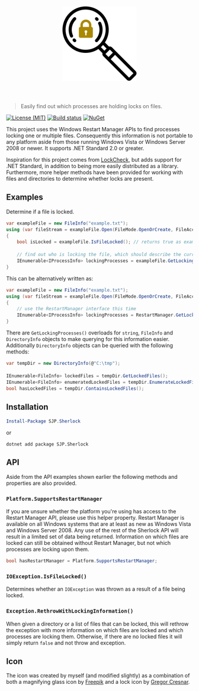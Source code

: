 <h1 align="center">
	<br>
	<img width="200" height="200" src="sherlock.png" alt="Sherlock">
	<br>
	<br>
</h1>

> Easily find out which processes are holding locks on files.

[![License (MIT)](https://img.shields.io/badge/license-MIT-blue.svg)](https://opensource.org/licenses/MIT) [![Build status](https://ci.appveyor.com/api/projects/status/e603c1hyj2vka7o5?svg=true)](https://ci.appveyor.com/project/sjp/sherlock) [![NuGet](https://img.shields.io/nuget/v/SJP.Sherlock.svg)](https://www.nuget.org/packages/SJP.Sherlock/)

This project uses the Windows Restart Manager APIs to find processes locking one or multiple files. Consequently this information is not portable to any platform aside from those running Windows Vista or Windows Server 2008 or newer. It supports .NET Standard 2.0 or greater.

Inspiration for this project comes from [LockCheck](https://github.com/cklutz/LockCheck), but adds support for .NET Standard, in addition to being more easily distributed as a library. Furthermore, more helper methods have been provided for working with files and directories to determine whether locks are present.

## Examples

Determine if a file is locked.

```csharp
var exampleFile = new FileInfo("example.txt");
using (var fileStream = exampleFile.Open(FileMode.OpenOrCreate, FileAccess.Write, FileShare.None))
{
    bool isLocked = exampleFile.IsFileLocked(); // returns true as example.txt is locked

    // find out who is locking the file, which should describe the current process
    IEnumerable<IProcessInfo> lockingProcesses = exampleFile.GetLockingProcesses();
}
```

This can be alternatively written as:

```csharp
var exampleFile = new FileInfo("example.txt");
using (var fileStream = exampleFile.Open(FileMode.OpenOrCreate, FileAccess.Write, FileShare.None))
{
    // use the RestartManager interface this time
    IEnumerable<IProcessInfo> lockingProcesses = RestartManager.GetLockingProcesses(exampleFile);
}
```

There are `GetLockingProcesses()` overloads for `string`, `FileInfo` and `DirectoryInfo` objects to make querying for this information easier. Additionally `DirectoryInfo` objects can be queried with the following methods:

```csharp
var tempDir = new DirectoryInfo(@"C:\tmp");

IEnumerable<FileInfo> lockedFiles = tempDir.GetLockedFiles();
IEnumerable<FileInfo> enumeratedLockedFiles = tempDir.EnumerateLockedFiles();
bool hasLockedFiles = tempDir.ContainsLockedFiles();
```

## Installation

```powershell
Install-Package SJP.Sherlock
```

or

```console
dotnet add package SJP.Sherlock
```

## API

Aside from the API examples shown earlier the following methods and properties are also provided.

### `Platform.SupportsRestartManager`

If you are unsure whether the platform you're using has access to the Restart Manager API, please use this helper property. Restart Manager is available on all Windows systems that are at least as new as Windows Vista and Windows Server 2008. Any use of the rest of the Sherlock API will result in a limited set of data being returned. Information on which files are locked can still be obtained without Restart Manager, but not which processes are locking upon them.

```csharp
bool hasRestartManager = Platform.SupportsRestartManager;
```

### `IOException.IsFileLocked()`

Determines whether an `IOException` was thrown as a result of a file being locked.

### `Exception.RethrowWithLockingInformation()`

When given a directory or a list of files that can be locked, this will rethrow the exception with more information on which files are locked and which processes are locking them. Otherwise, if there are no locked files it will simply return `false` and not throw and exception.

## Icon

The icon was created by myself (and modified slightly) as a combination of both a magnifying glass icon by [Freepik](http://www.freepik.com) and a lock icon by [Gregor Cresnar](https://www.flaticon.com/authors/gregor-cresnar).